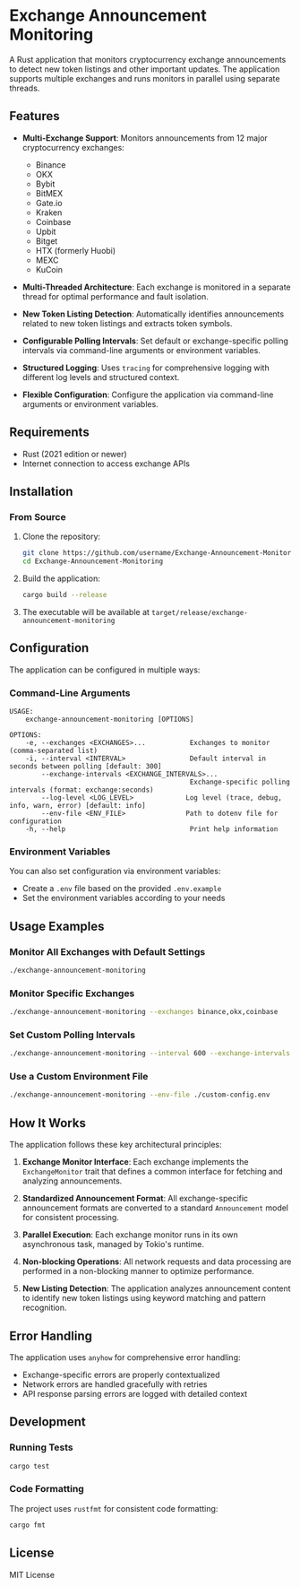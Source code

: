 # Exchange Announcement Monitoring

A Rust application that monitors cryptocurrency exchange announcements to detect new token listings and other important updates. The application supports multiple exchanges and runs monitors in parallel using separate threads.

## Features

- **Multi-Exchange Support**: Monitors announcements from 12 major cryptocurrency exchanges:
  - Binance
  - OKX
  - Bybit
  - BitMEX
  - Gate.io
  - Kraken
  - Coinbase
  - Upbit
  - Bitget
  - HTX (formerly Huobi)
  - MEXC
  - KuCoin

- **Multi-Threaded Architecture**: Each exchange is monitored in a separate thread for optimal performance and fault isolation.

- **New Token Listing Detection**: Automatically identifies announcements related to new token listings and extracts token symbols.

- **Configurable Polling Intervals**: Set default or exchange-specific polling intervals via command-line arguments or environment variables.

- **Structured Logging**: Uses `tracing` for comprehensive logging with different log levels and structured context.

- **Flexible Configuration**: Configure the application via command-line arguments or environment variables.

## Requirements

- Rust (2021 edition or newer)
- Internet connection to access exchange APIs

## Installation

### From Source

1. Clone the repository:
   ```bash
   git clone https://github.com/username/Exchange-Announcement-Monitoring.git
   cd Exchange-Announcement-Monitoring
   ```

2. Build the application:
   ```bash
   cargo build --release
   ```

3. The executable will be available at `target/release/exchange-announcement-monitoring`

## Configuration

The application can be configured in multiple ways:

### Command-Line Arguments

```
USAGE:
    exchange-announcement-monitoring [OPTIONS]

OPTIONS:
    -e, --exchanges <EXCHANGES>...           Exchanges to monitor (comma-separated list)
    -i, --interval <INTERVAL>                Default interval in seconds between polling [default: 300]
        --exchange-intervals <EXCHANGE_INTERVALS>...
                                             Exchange-specific polling intervals (format: exchange:seconds)
        --log-level <LOG_LEVEL>             Log level (trace, debug, info, warn, error) [default: info]
        --env-file <ENV_FILE>               Path to dotenv file for configuration
    -h, --help                               Print help information
```

### Environment Variables

You can also set configuration via environment variables:

- Create a `.env` file based on the provided `.env.example`
- Set the environment variables according to your needs

## Usage Examples

### Monitor All Exchanges with Default Settings

```bash
./exchange-announcement-monitoring
```

### Monitor Specific Exchanges

```bash
./exchange-announcement-monitoring --exchanges binance,okx,coinbase
```

### Set Custom Polling Intervals

```bash
./exchange-announcement-monitoring --interval 600 --exchange-intervals binance:180,coinbase:900
```

### Use a Custom Environment File

```bash
./exchange-announcement-monitoring --env-file ./custom-config.env
```

## How It Works

The application follows these key architectural principles:

1. **Exchange Monitor Interface**: Each exchange implements the `ExchangeMonitor` trait that defines a common interface for fetching and analyzing announcements.

2. **Standardized Announcement Format**: All exchange-specific announcement formats are converted to a standard `Announcement` model for consistent processing.

3. **Parallel Execution**: Each exchange monitor runs in its own asynchronous task, managed by Tokio's runtime.

4. **Non-blocking Operations**: All network requests and data processing are performed in a non-blocking manner to optimize performance.

5. **New Listing Detection**: The application analyzes announcement content to identify new token listings using keyword matching and pattern recognition.

## Error Handling

The application uses `anyhow` for comprehensive error handling:

- Exchange-specific errors are properly contextualized
- Network errors are handled gracefully with retries
- API response parsing errors are logged with detailed context

## Development

### Running Tests

```bash
cargo test
```

### Code Formatting

The project uses `rustfmt` for consistent code formatting:

```bash
cargo fmt
```

## License

MIT License